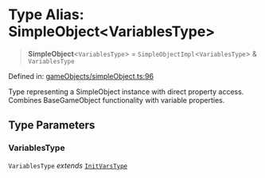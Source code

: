 # Type Alias: SimpleObject\<VariablesType\>

> **SimpleObject**\<`VariablesType`\> = `SimpleObjectImpl`\<`VariablesType`\> & `VariablesType`

Defined in: [gameObjects/simpleObject.ts:96](https://github.com/laruss/react-text-game/blob/59d7b8f771aa0b3a193326c59fd60a3d4ca5383b/packages/core/src/gameObjects/simpleObject.ts#L96)

Type representing a SimpleObject instance with direct property access.
Combines BaseGameObject functionality with variable properties.

## Type Parameters

### VariablesType

`VariablesType` *extends* [`InitVarsType`](InitVarsType.md)
